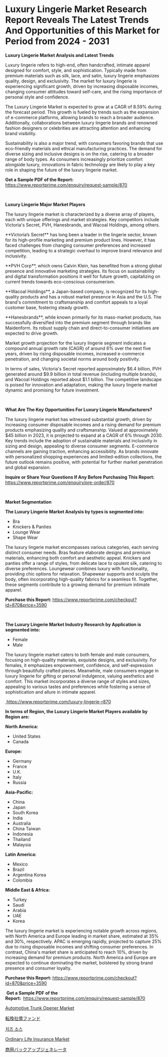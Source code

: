 <p><h1>Luxury Lingerie Market Research Report Reveals The Latest Trends And Opportunities of this Market for Period from 2024 - 2031</h1></p><p><strong>Luxury Lingerie Market Analysis and Latest Trends</strong></p>
<p><p>Luxury lingerie refers to high-end, often handcrafted, intimate apparel designed for comfort, style, and sophistication. Typically made from premium materials such as silk, lace, and satin, luxury lingerie emphasizes quality, design, and exclusivity. The market for luxury lingerie is experiencing significant growth, driven by increasing disposable incomes, changing consumer attitudes toward self-care, and the rising importance of personal style and confidence.</p><p>The Luxury Lingerie Market is expected to grow at a CAGR of 8.59% during the forecast period. This growth is fueled by trends such as the expansion of e-commerce platforms, allowing brands to reach a broader audience. Additionally, collaborations between luxury lingerie brands and renowned fashion designers or celebrities are attracting attention and enhancing brand visibility.</p><p>Sustainability is also a major trend, with consumers favoring brands that use eco-friendly materials and ethical manufacturing practices. The demand for diverse sizing and inclusive designs is on the rise, catering to a broader range of body types. As consumers increasingly prioritize comfort alongside luxury, innovations in fabric technology are likely to play a key role in shaping the future of the luxury lingerie market.</p></p>
<p><strong>Get a Sample PDF of the Report:&nbsp;</strong> <a href="https://www.reportprime.com/enquiry/request-sample/870">https://www.reportprime.com/enquiry/request-sample/870</a></p>
<p>&nbsp;</p>
<p><strong>Luxury Lingerie Major Market Players</strong></p>
<p><p>The luxury lingerie market is characterized by a diverse array of players, each with unique offerings and market strategies. Key competitors include Victoria's Secret, PVH, Hanesbrands, and Wacoal Holdings, among others.</p><p>**Victoria’s Secret** has long been a leader in the lingerie sector, known for its high-profile marketing and premium product lines. However, it has faced challenges from changing consumer preferences and increased competition, leading to a strategic overhaul to improve brand relevance and inclusivity.</p><p>**PVH Corp**, which owns Calvin Klein, has benefited from a strong global presence and innovative marketing strategies. Its focus on sustainability and digital transformation positions it well for future growth, capitalizing on current trends towards eco-conscious consumerism.</p><p>**Wacoal Holdings**, a Japan-based company, is recognized for its high-quality products and has a robust market presence in Asia and the U.S. The brand's commitment to craftsmanship and comfort appeals to a loyal customer base, fostering steady growth.</p><p>**Hanesbrands**, while known primarily for its mass-market products, has successfully diversified into the premium segment through brands like Maidenform. Its robust supply chain and direct-to-consumer initiatives are expected to drive growth.</p><p>Market growth projection for the luxury lingerie segment indicates a compound annual growth rate (CAGR) of around 6% over the next five years, driven by rising disposable incomes, increased e-commerce penetration, and changing societal norms around body positivity.</p><p>In terms of sales, Victoria's Secret reported approximately $6.4 billion, PVH generated around $9.9 billion in total revenue (including multiple brands), and Wacoal Holdings reported about $1.1 billion. The competitive landscape is poised for innovation and adaptation, making the luxury lingerie market dynamic and promising for future investment.</p></p>
<p>&nbsp;</p>
<p><strong>What Are The Key Opportunities For Luxury Lingerie Manufacturers?</strong></p>
<p><p>The luxury lingerie market has witnessed substantial growth, driven by increasing consumer disposable incomes and a rising demand for premium products emphasizing quality and craftsmanship. Valued at approximately $45 billion in 2023, it is projected to expand at a CAGR of 6% through 2030. Key trends include the adoption of sustainable materials and inclusivity in sizing and design, appealing to diverse consumer segments. E-commerce channels are gaining traction, enhancing accessibility. As brands innovate with personalized shopping experiences and limited-edition collections, the future outlook remains positive, with potential for further market penetration and global expansion.</p></p>
<p><strong>Inquire or Share Your Questions If Any Before Purchasing This Report:</strong> <a href="https://www.reportprime.com/enquiry/pre-order/870">https://www.reportprime.com/enquiry/pre-order/870</a></p>
<p>&nbsp;</p>
<p><strong>Market Segmentation</strong></p>
<p><strong>The Luxury Lingerie Market Analysis by types is segmented into:</strong></p>
<p><ul><li>Bra</li><li>Knickers & Panties</li><li>Lounge Wear</li><li>Shape Wear</li></ul></p>
<p><p>The luxury lingerie market encompasses various categories, each serving distinct consumer needs. Bras feature elaborate designs and premium materials, enhancing both comfort and aesthetic appeal. Knickers and panties offer a range of styles, from delicate lace to opulent silk, catering to diverse preferences. Loungewear combines luxury with functionality, providing chic options for relaxation. Shapewear supports and sculpts the body, often incorporating high-quality fabrics for a seamless fit. Together, these segments contribute to a growing demand for premium intimate apparel.</p></p>
<p><strong>Purchase this Report:&nbsp;</strong><a href="https://www.reportprime.com/checkout?id=870&price=3590">https://www.reportprime.com/checkout?id=870&price=3590</a></p>
<p>&nbsp;</p>
<p><strong>The Luxury Lingerie Market Industry Research by Application is segmented into:</strong></p>
<p><ul><li>Female</li><li>Male</li></ul></p>
<p><p>The luxury lingerie market caters to both female and male consumers, focusing on high-quality materials, exquisite designs, and exclusivity. For females, it emphasizes empowerment, confidence, and self-expression through beautifully crafted pieces. Meanwhile, male consumers engage in luxury lingerie for gifting or personal indulgence, valuing aesthetics and comfort. This market incorporates a diverse range of styles and sizes, appealing to various tastes and preferences while fostering a sense of sophistication and allure in intimate apparel.</p></p>
<p><a href="https://www.reportprime.com/luxury-lingerie-r870">&nbsp;https://www.reportprime.com/luxury-lingerie-r870</a></p>
<p><strong>In terms of Region, the Luxury Lingerie Market Players available by Region are:</strong></p>
<p>
    <p> <strong> North America: </strong>
        <ul>
            <li>United States</li>
            <li>Canada</li>
        </ul>
        </p> 
    <p> <strong> Europe: </strong>
        <ul>
            <li>Germany</li>
            <li>France</li>
            <li>U.K.</li>
            <li>Italy</li>
            <li>Russia</li>
        </ul>
        </p> 
    <p> <strong> Asia-Pacific: </strong>
        <ul>
            <li>China</li>
            <li>Japan</li>
            <li>South Korea</li>
            <li>India</li>
            <li>Australia</li>
            <li>China Taiwan</li>
            <li>Indonesia</li>
            <li>Thailand</li>
            <li>Malaysia</li>
        </ul>
        </p> 
    <p> <strong> Latin America: </strong>
        <ul>
            <li>Mexico</li>
            <li>Brazil</li>
            <li>Argentina Korea</li>
            <li>Colombia</li>
        </ul>
        </p> 
    <p> <strong> Middle East & Africa: </strong>
        <ul>
            <li>Turkey</li>
            <li>Saudi</li>
            <li>Arabia</li>
            <li>UAE</li>
            <li>Korea</li>
        </ul>
    </p>
    </p>
<p><p>The luxury lingerie market is experiencing notable growth across regions, with North America and Europe leading in market share, estimated at 35% and 30%, respectively. APAC is emerging rapidly, projected to capture 25% due to rising disposable incomes and shifting consumer preferences. In contrast, China's market share is anticipated to reach 10%, driven by increasing demand for premium products. North America and Europe are expected to continue dominating the market, bolstered by strong brand presence and consumer loyalty.</p></p>
<p><strong>Purchase this Report: </strong><a href="https://www.reportprime.com/checkout?id=870&price=3590">https://www.reportprime.com/checkout?id=870&price=3590</a></p>
<p>&nbsp;<strong>Get a Sample PDF of the Report:&nbsp;&nbsp;</strong><a href="https://www.reportprime.com/enquiry/request-sample/870">https://www.reportprime.com/enquiry/request-sample/870</a></p>
<p><strong></strong></p>
<p><p><a href="https://issuu.com/reportprime-2/docs/automotive-trunk-opener-market-size_db8df449e9e54a">Automotive Trunk Opener Market</a></p><p><a href="https://medium.com/@oswaldheman9gu/%E3%82%B3%E3%83%B3%E3%83%90%E3%83%BC%E3%83%81%E3%83%96%E3%83%AB%E5%82%B5%E3%83%95%E3%82%A1%E3%83%B3%E3%83%89%E5%B8%82%E5%A0%B4-%E3%82%B0%E3%83%AD%E3%83%BC%E3%83%90%E3%83%AB%E3%81%8A%E3%82%88%E3%81%B3%E5%9C%B0%E5%9F%9F%E5%88%86%E6%9E%90-%E5%9C%B0%E5%9F%9F-%E5%9B%BD%E5%88%A5%E5%88%86%E6%9E%90-%E7%AB%B6%E4%BA%89%E7%92%B0%E5%A2%83%E3%81%AB%E7%84%A6%E7%82%B9%E3%82%92%E5%BD%93%E3%81%A6%E3%82%8B-eb1baf4350d6">転換社債ファンド</a></p><p><a href="https://medium.com/@adsogvwv75/2024%EB%85%84%EB%B6%80%ED%84%B0-2031%EB%85%84%EA%B9%8C%EC%A7%80%EC%9D%98-%EC%B9%98%EC%A6%88-%EC%86%8C%EC%8A%A4-%EC%8B%9C%EC%9E%A5%EC%9D%98-%EC%8B%A0%ED%9D%A5-%EC%8B%9C%EC%9E%A5-%ED%8A%B8%EB%A0%8C%EB%93%9C-%EB%B0%8F-%EC%A7%80%EC%97%AD-%EB%B6%84%EC%84%9D-%EC%98%88%EC%83%81-6ae8e716dc85">치즈 소스</a></p><p><a href="https://medium.com/@andrew.gibson967/ordinary-life-insurance-market-a-global-and-regional-analysis-2024-2031-b1d56b6798b3">Ordinary Life Insurance Market</a></p><p><a href="https://medium.com/@carengczpoe/%E5%9B%BD%E9%9A%9B%E7%9A%84%E3%81%AA%E5%95%86%E6%A5%AD%E7%94%A8%E3%83%90%E3%83%83%E3%82%AF%E3%82%A2%E3%83%83%E3%83%97%E7%99%BA%E9%9B%BB%E6%A9%9F%E5%B8%82%E5%A0%B4%E3%81%AE%E7%8A%B6%E6%B3%81-2024%E5%B9%B4-2031%E5%B9%B4-%E3%81%A8%E5%9C%B0%E5%9F%9F-%E8%A3%BD%E5%93%81-%E3%82%A8%E3%83%B3%E3%83%89%E3%83%A6%E3%83%BC%E3%82%B9%E3%81%AB%E3%82%88%E3%82%8B%E4%BA%88%E6%B8%AC-077c346b1643">商用バックアップジェネレータ</a></p></p>